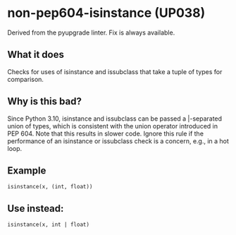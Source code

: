 # non-pep604-isinstance (UP038)
Derived from the pyupgrade linter.
Fix is always available.
## What it does
Checks for uses of isinstance and issubclass that take a tuple
of types for comparison.
## Why is this bad?
Since Python 3.10, isinstance and issubclass can be passed a
|-separated union of types, which is consistent
with the union operator introduced in PEP 604.
Note that this results in slower code. Ignore this rule if the
performance of an isinstance or issubclass check is a
concern, e.g., in a hot loop.
## Example
```
isinstance(x, (int, float))
```
## Use instead:
```
isinstance(x, int | float)
```